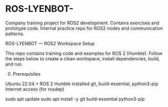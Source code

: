 # ROS-LYENBOT-
Company training project for ROS2 development. Contains exercises and prototype code. Internal practice repo for ROS2 nodes and communication patterns.

ROS-LYENBOT — ROS2 Workspace Setup

This repo contains training code and examples for ROS 2 (Humble).
Follow the steps below to create a clean workspace, install dependencies, build, and run.

0) Prerequisites

Ubuntu 22.04 + ROS 2 Humble installed
git, build-essential, python3-pip
Internet access (for rosdep)

sudo apt update
sudo apt install -y git build-essential python3-pip
